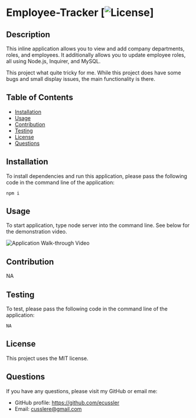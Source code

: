 # Employee-Tracker [![License](https://img.shields.io/badge/License-MIT-yellow.svg)]
  
  ## Description
  This inline application allows you to view and add company departments, roles, and employees. It additionally allows you to update employee roles, all using Node.js, Inquirer, and MySQL. 

  This project what quite tricky for me. While this project does have some bugs and small display issues, the main functionality is there. 
  
  ## Table of Contents
   - [Installation](#installation)
   - [Usage](#usage)
   - [Contribution](#contribution)
   - [Testing](#testing)
   - [License](#license)
   - [Questions](#questions)

  ## Installation
  To install dependencies and run this application, please pass the following code in the command line of the application:

  ~~~
  npm i
  ~~~

  ## Usage
  To start application, type node server into the command line. See below for the demonstration video. 

  ![Application Walk-through Video](https://youtu.be/g9qWHLHZ45A)

  ## Contribution
  NA

  ## Testing
  To test, please pass the following code in the command line of the application:

  ~~~
  NA
  ~~~

  ## License
  
  This project uses the MIT license.

  ## Questions
  If you have any questions, please visit my GitHub or email me:
  - GitHub profile: https://github.com/ecussler
  - Email: cusslere@gmail.com
  
